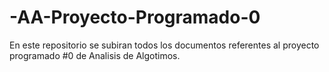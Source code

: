 # -AA-Proyecto-Programado-0
En este repositorio se subiran todos los documentos referentes al proyecto programado #0 de Analisis de Algotimos.
